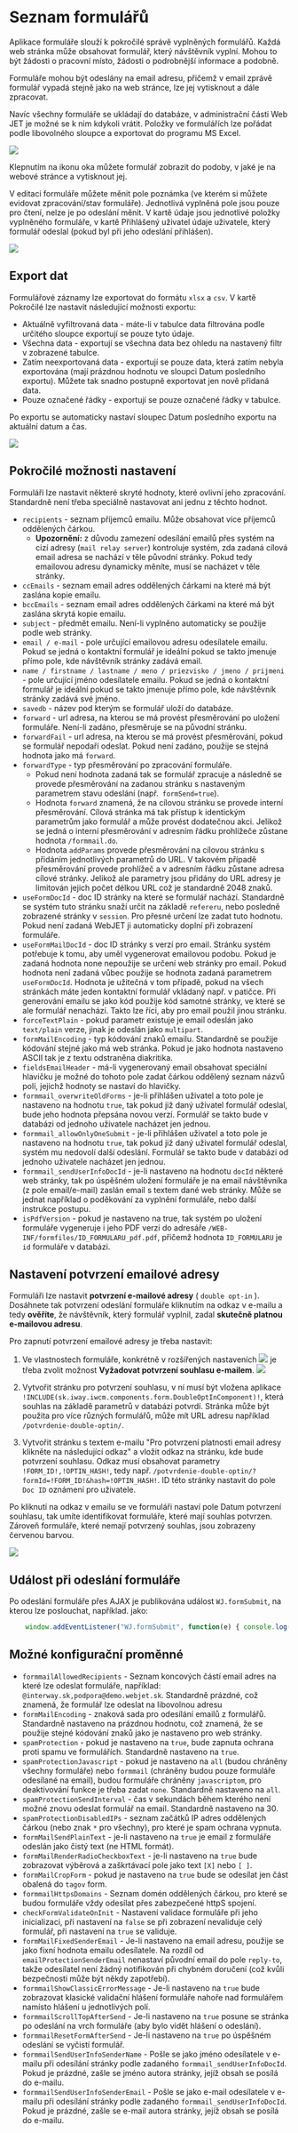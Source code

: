 # Seznam formulářů

Aplikace formuláře slouží k pokročilé správě vyplněných formulářů. Každá web stránka může obsahovat formulář, který návštěvník vyplní. Mohou to být žádosti o pracovní místo, žádosti o podrobnější informace a podobně.

Formuláře mohou být odeslány na email adresu, přičemž v email zprávě formulář vypadá stejně jako na web stránce, lze jej vytisknout a dále zpracovat.

Navíc všechny formuláře se ukládají do databáze, v administrační části Web JET je možné se k nim kdykoli vrátit. Položky ve formulářích lze pořádat podle libovolného sloupce a exportovat do programu MS Excel.

![](detail.png)

Klepnutím na ikonu oka můžete formulář zobrazit do podoby, v jaké je na webové stránce a vytisknout jej.

V editaci formuláře můžete měnit pole poznámka (ve kterém si můžete evidovat zpracování/stav formuláře). Jednotlivá vyplněná pole jsou pouze pro čtení, nelze je po odeslání měnit. V kartě údaje jsou jednotlivé položky vyplněného formuláře, v kartě Přihlášený uživatel údaje uživatele, který formulář odeslal (pokud byl při jeho odeslání přihlášen).

![](detail-editnote.png)

## Export dat

Formulářové záznamy lze exportovat do formátu `xlsx` a `csv`. V kartě Pokročilé lze nastavit následující možnosti exportu:
- Aktuálně vyfiltrovaná data - máte-li v tabulce data filtrována podle určitého sloupce exportují se pouze tyto údaje.
- Všechna data - exportují se všechna data bez ohledu na nastavený filtr v zobrazené tabulce.
- Zatím neexportovaná data - exportují se pouze data, která zatím nebyla exportována (mají prázdnou hodnotu ve sloupci Datum posledního exportu). Můžete tak snadno postupně exportovat jen nově přidaná data.
- Pouze označené řádky - exportují se pouze označené řádky v tabulce.

Po exportu se automaticky nastaví sloupec Datum posledního exportu na aktuální datum a čas.

![](export-advanced.png)

## Pokročilé možnosti nastavení

Formuláři lze nastavit některé skryté hodnoty, které ovlivní jeho zpracování. Standardně není třeba speciálně nastavovat ani jednu z těchto hodnot.

- `recipients` - seznam příjemců emailu. Může obsahovat více příjemců oddělených čárkou.
  - **Upozornění:** z důvodu zamezení odesílání emailů přes systém na cizí adresy (`mail relay server`) kontroluje systém, zda zadaná cílová email adresa se nachází v těle původní stránky. Pokud tedy emailovou adresu dynamicky měníte, musí se nacházet v těle stránky.
- `ccEmails` - seznam email adres oddělených čárkami na které má být zaslána kopie emailu.
- `bccEmails` - seznam email adres oddělených čárkami na které má být zaslána skrytá kopie emailu.
- `subject` - předmět emailu. Není-li vyplněno automaticky se použije podle web stránky.
- `email / e-mail` - pole určující emailovou adresu odesílatele emailu. Pokud se jedná o kontaktní formulář je ideální pokud se takto jmenuje přímo pole, kde návštěvník stránky zadává email.
- `name / firstname / lastname / meno / priezvisko / jmeno / prijmeni` - pole určující jméno odesílatele emailu. Pokud se jedná o kontaktní formulář je ideální pokud se takto jmenuje přímo pole, kde návštěvník stránky zadává své jméno.
- `savedb` - název pod kterým se formulář uloží do databáze.
- `forward` - url adresa, na kterou se má provést přesměrování po uložení formuláře. Není-li zadáno, přesměruje se na původní stránku.
- `forwardFail` - url adresa, na kterou se má provést přesměrování, pokud se formulář nepodaří odeslat. Pokud není zadáno, použije se stejná hodnota jako má `forward`.
- `forwardType` - typ přesměrování po zpracování formuláře.
  - Pokud není hodnota zadaná tak se formulář zpracuje a následně se provede přesměrování na zadanou stránku s nastaveným parametrem stavu odeslání (např.` formSend=true`).
  - Hodnota `forward` znamená, že na cílovou stránku se provede interní přesměrování. Cílová stránka má tak přístup k identickým parametrům jako formulář a může provést dodatečnou akci. Jelikož se jedná o interní přesměrování v adresním řádku prohlížeče zůstane hodnota `/formmail.do`.
  - Hodnota `addParams` provede přesměrování na cílovou stránku s přidáním jednotlivých parametrů do URL. V takovém případě přesměrování provede prohlížeč a v adresním řádku zůstane adresa cílové stránky. Jelikož ale parametry jsou přidány do URL adresy je limitován jejich počet délkou URL což je standardně 2048 znaků.
- `useFormDocId` - doc ID stránky na které se formulář nachází. Standardně se systém tuto stránku snaží určit na základě `refereru`, nebo posledně zobrazené stránky v `session`. Pro přesné určení lze zadat tuto hodnotu. Pokud není zadaná WebJET ji automaticky doplní při zobrazení formuláře.
- `useFormMailDocId` - doc ID stránky s verzí pro email. Stránku systém potřebuje k tomu, aby uměl vygenerovat emailovou podobu. Pokud je zadaná hodnota none nepoužije se určení web stránky pro email. Pokud hodnota není zadaná vůbec použije se hodnota zadaná parametrem `useFormDocId`. Hodnota je užitečná v tom případě, pokud na všech stránkách máte jeden kontaktní formulář vkládaný např. v patičce. Při generování emailu se jako kód použije kód samotné stránky, ve které se ale formulář nenachází. Takto lze říci, aby pro email použil jinou stránku.
- `forceTextPlain` - pokud parametr existuje je email odeslán jako `text/plain` verze, jinak je odeslán jako `multipart`.
- `formMailEncoding` - typ kódování znaků emailu. Standardně se použije kódování stejné jako má web stránka. Pokud je jako hodnota nastaveno ASCII tak je z textu odstraněna diakritika.
- `fieldsEmailHeader` - má-li vygenerovaný email obsahovat speciální hlavičku je možné do tohoto pole zadat čárkou oddělený seznam názvů polí, jejichž hodnoty se nastaví do hlavičky.
- `formmail_overwriteOldForms` - je-li přihlášen uživatel a toto pole je nastaveno na hodnotu `true`, tak pokud již daný uživatel formulář odeslal, bude jeho hodnota přepsána novou verzí. Formulář se takto bude v databázi od jednoho uživatele nacházet jen jednou.
- `formmail_allowOnlyOneSubmit` - je-li přihlášen uživatel a toto pole je nastaveno na hodnotu `true`, tak pokud již daný uživatel formulář odeslal, systém mu nedovolí další odeslání. Formulář se takto bude v databázi od jednoho uživatele nacházet jen jednou.
- `formmail_sendUserInfoDocId` - je-li nastaveno na hodnotu `docId` některé web stránky, tak po úspěšném uložení formuláře je na email návštěvníka (z pole email/e-mail) zaslán email s textem dané web stránky. Může se jednat například o poděkování za vyplnění formuláře, nebo další instrukce postupu.
- `isPdfVersion` - pokud je nastaveno na true, tak systém po uložení formuláře vygeneruje i jeho PDF verzi do adresáře `/WEB-INF/formfiles/ID_FORMULARU_pdf.pdf`, přičemž hodnota `ID_FORMULARU` je `id` formuláře v databázi.

## Nastavení potvrzení emailové adresy

Formuláři lze nastavit **potvrzení e-mailové adresy** ( `double opt-in` ). Dosáhnete tak potvrzení odeslání formuláře kliknutím na odkaz v e-mailu a tedy **ověříte**, že návštěvník, který formulář vyplnil, zadal **skutečně platnou e-mailovou adresu**.

Pro zapnutí potvrzení emailové adresy je třeba nastavit:

1. Ve vlastnostech formuláře, konkrétně v rozšířených nastaveních ![](advanced-settings.png) je třeba zvolit možnost **Vyžadovat potvrzení souhlasu e-mailem**. ![](checkbox-confirmation.png)

2. Vytvořit stránku pro potvrzení souhlasu, v ní musí být vložena aplikace `!INCLUDE(sk.iway.iwcm.components.form.DoubleOptInComponent)!`, která souhlas na základě parametrů v databázi potvrdí. Stránka může být použita pro více různých formulářů, může mít URL adresu například `/potvrdenie-double-optin/`.

3. Vytvořit stránku s textem e-mailu "Pro potvrzení platnosti email adresy klikněte na následující odkaz" a vložit odkaz na stránku, kde bude potvrzení souhlasu. Odkaz musí obsahovat parametry `!FORM_ID!,!OPTIN_HASH!`, tedy např. `/potvrdenie-double-optin/?formId=!FORM_ID!&hash=!OPTIN_HASH!`. ID této stránky nastavit do pole `Doc ID` oznámení pro uživatele.

Po kliknutí na odkaz v emailu se ve formuláři nastaví pole Datum potvrzení souhlasu, tak umíte identifikovat formuláře, které mají souhlas potvrzen. Zároveň formuláře, které nemají potvrzený souhlas, jsou zobrazeny červenou barvou.

![](forms-list.png)

## Událost při odeslání formuláře

Po odeslání formuláře přes AJAX je publikována událost `WJ.formSubmit`, na kterou lze poslouchat, například. jako:

```javascript
    window.addEventListener("WJ.formSubmit", function(e) { console.log("DataLayer, submitEvent: ", e); dataLayer.push({"formSubmit": e.detail.formDiv, "formSuccess": e.detail.success}); });
```

## Možné konfigurační proměnné

- `formmailAllowedRecipients` - Seznam koncových částí email adres na které lze odeslat formuláře, například: `@interway.sk,podpora@demo.webjet.sk`. Standardně prázdné, což znamená, že formulář lze odeslat na libovolnou adresu
- `formMailEncoding` - znaková sada pro odesílání emailů z formulářů. Standardně nastaveno na prázdnou hodnotu, což znamená, že se použije stejné kódování znaků jako je nastaveno pro web stránky.
- `spamProtection` - pokud je nastaveno na `true`, bude zapnuta ochrana proti spamu ve formulářích. Standardně nastaveno na `true`.
- `spamProtectionJavascript` - pokud je nastaveno na `all` (budou chráněny všechny formuláře) nebo `formmail` (chráněny budou pouze formuláře odesílané na email), budou formuláře chráněny `javascriptom`, pro deaktivování funkce je třeba zadat `none`. Standardně nastaveno na `all`.
- `spamProtectionSendInterval` - čas v sekundách během kterého není možné znovu odeslat formulář na email. Standardně nastaveno na 30.
- `spamProtectionDisabledIPs` - seznam začátků IP adres oddělených čárkou (nebo znak `*` pro všechny), pro které je spam ochrana vypnuta.
- `formMailSendPlainText` - je-li nastaveno na `true` je email z formuláře odeslán jako čistý text (ne HTML formát).
- `formMailRenderRadioCheckboxText` - je-li nastaveno na `true` bude zobrazovat výběrová a zaškrtávací pole jako text `[X]` nebo `[ ]`.
- `formMailCropForm` - pokud je nastaveno na `true` bude se odesílat jen část obalená do `tagov` form.
- `formmailHttpsDomains` - Seznam domén oddělených čárkou, pro které se budou formuláře vždy odesílat přes zabezpečené httpS spojení.
- `checkFormValidateOnInit` - Nastavení validace formuláře při jeho inicializaci, při nastavení na `false` se při zobrazení nevaliduje celý formulář, při nastavení na `true` se validuje.
- `formMailFixedSenderEmail` - Je-li nastaveno na email adresu, použije se jako fixní hodnota emailu odesílatele. Na rozdíl od `emailProtectionSenderEmail` nenastaví původní email do pole `reply-to`, takže odesílatel není žádný notifikován při chybném doručení (což kvůli bezpečnosti může být někdy zapotřebí).
- `formmailShowClassicErrorMessage` - Je-li nastaveno na `true` bude zobrazovat klasické validační hlášení formuláře nahoře nad formulářem namísto hlášení u jednotlivých polí.
- `formmailScrollTopAfterSend` - Je-li nastaveno na `true` posune se stránka po odeslání na vrch formuláře (aby bylo vidět hlášení o odeslání).
- `formmailResetFormAfterSend` - Je-li nastaveno na `true` po úspěšném odeslání se vyčistí formulář.
- `formmailSendUserInfoSenderName` - Pošle se jako jméno odesílatele v e-mailu při odesílání stránky podle zadaného `formmail_sendUserInfoDocId`. Pokud je prázdné, zašle se jméno autora stránky, jejíž obsah se posílá do e-mailu.
- `formmailSendUserInfoSenderEmail` - Pošle se jako e-mail odesílatele v e-mailu při odesílání stránky podle zadaného `formmail_sendUserInfoDocId`. Pokud je prázdné, zašle se e-mail autora stránky, jejíž obsah se posílá do e-mailu.
